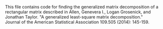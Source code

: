 This file contains code for finding the generalized matrix decomposition of a rectangular matrix described in Allen, Genevera I., Logan Grosenick, and Jonathan Taylor. "A generalized least-square matrix decomposition." Journal of the American Statistical Association 109.505 (2014): 145-159.
